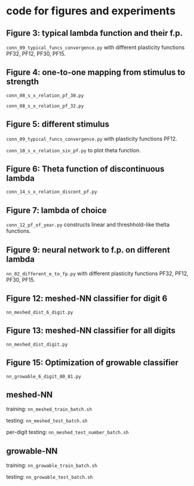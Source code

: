 
# code for figures and experiments

## Figure 3: typical lambda function and their f.p.

`conn_09_typical_funcs_convergence.py` with different plasticity functions PF32, PF12, PF30, PF15.

## Figure 4: one-to-one mapping from stimulus to strength

`conn_08_s_x_relation_pf_30.py`

`conn_08_s_x_relation_pf_32.py`

## Figure 5: different stimulus

`conn_09_typical_funcs_convergence.py` with  plasticity functions PF12.

`conn_10_s_x_relation_sin_pf.py` to plot theta function.

## Figure 6: Theta function of discontinuous lambda

`conn_14_s_x_relation_discont_pf.py`

## Figure 7: lambda of choice

`conn_12_pf_of_year.py` constructs linear and threshhold-like thelta functions.

## Figure 9: neural network to f.p. on different lambda

`nn_02_different_e_to_fp.py` with different plasticity functions PF32, PF12, PF30, PF15.

## Figure 12: meshed-NN classifier for digit 6

`nn_meshed_dist_6_digit.py`

## Figure 13: meshed-NN classifier for all digits

`nn_meshed_dist_digit.py`

## Figure 15: Optimization of growable classifier

`nn_growable_6_digit_80_81.py`

## meshed-NN

training: `nn_meshed_train_batch.sh`

testing: `nn_meshed_test_batch.sh`

per-digit testing: `nn_meshed_test_number_batch.sh`

## growable-NN

training: `nn_growable_train_batch.sh`

testing: `nn_growable_test_batch.sh`
